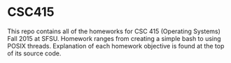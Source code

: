 # CSC415

This repo contains all of the homeworks for CSC 415 (Operating Systems) Fall 2015 at SFSU. Homework ranges from creating
a simple bash to using POSIX threads. Explanation of each homework objective is found at the top of its source code. 
